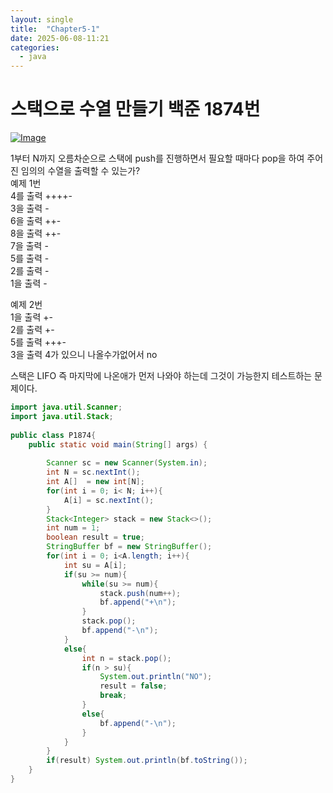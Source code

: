 ```yaml
---
layout: single
title:  "Chapter5-1"
date: 2025-06-08-11:21 
categories:
  - java
---
```


# 스택으로 수열 만들기 백준 1874번

[![Image](https://github.com/user-attachments/assets/999235cd-834b-4a9f-b747-68a07311eac8)](https://www.acmicpc.net/problem/1874)

 1부터 N까지 오름차순으로 스택에 push를 진행하면서 필요할 때마다 pop을 하여 주어진 임의의 수열을 출력할 수 있는가?  
예제 1번  
4를 출력 ++++-  
3을 출력 -  
6을 출력 ++-  
8을 출력 ++-  
7을 출력 -  
5를 출력 -  
2를 출력 -  
1을 출력 -  

예제 2번  
1을 출력   +-  
2를 출력   +-  
5를 출력  +++-  
3을 출력  4가 있으니 나올수가없어서 no  

스택은 LIFO 즉 마지막에 나온애가 먼저 나와야 하는데 그것이 가능한지 테스트하는 문제이다.

```java
import java.util.Scanner;
import java.util.Stack;
 
public class P1874{
	public static void main(String[] args) {
		
		Scanner sc = new Scanner(System.in);
		int N = sc.nextInt();
		int A[]  = new int[N];
		for(int i = 0; i< N; i++){
		    A[i] = sc.nextInt();
		}
		Stack<Integer> stack = new Stack<>();
		int num = 1;
		boolean result = true;
		StringBuffer bf = new StringBuffer();
		for(int i = 0; i<A.length; i++){
		    int su = A[i];
		    if(su >= num){
		        while(su >= num){
		            stack.push(num++);
		            bf.append("+\n");
		        }
		        stack.pop();
		        bf.append("-\n");
		    }
		    else{
		        int n = stack.pop();
		        if(n > su){
		            System.out.println("NO");
		            result = false;
		            break;
		        }
		        else{
		            bf.append("-\n");
		        }
		    }
		}
		if(result) System.out.println(bf.toString());
	}
}
```

